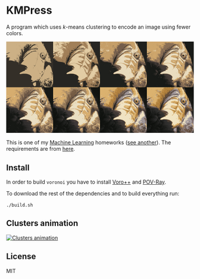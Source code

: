 # KMPress

A program which uses *k*-means clustering to encode an image using fewer colors.

![KMPress](screenshot.png)

This is one of my [Machine Learning][course] homeworks ([see
another][facetrain]). The requirements are from [here][ex9].

## Install

In order to build `voronoi` you have to install [Voro++][voro] and
[POV-Ray][povray].

To download the rest of the dependencies and to build everything run:

    ./build.sh

## Clusters animation

[![Clusters animation](http://img.youtube.com/vi/HGde-7Ll7C4/0.jpg)](https://www.youtube.com/watch?v=HGde-7Ll7C4)

## License

MIT

[course]: http://thor.info.uaic.ro/~ciortuz/teaching.html
[facetrain]: https://github.com/paul-nechifor/facetrain
[ex9]: http://openclassroom.stanford.edu/MainFolder/DocumentPage.php?course=MachineLearning&doc=exercises/ex9/ex9.html
[voro]: http://math.lbl.gov/voro++/download/
[povray]: http://www.povray.org/download/
